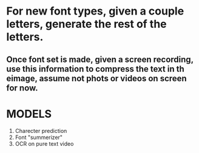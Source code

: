 # For new font types, given a couple letters, generate the rest of the letters. 

## Once font set is made, given a screen recording, use this information to compress the text in th eimage, assume not phots or videos on screen for now. 
 
# MODELS 

1. Charecter prediction
2. Font "summerizer"
3. OCR on pure text video

